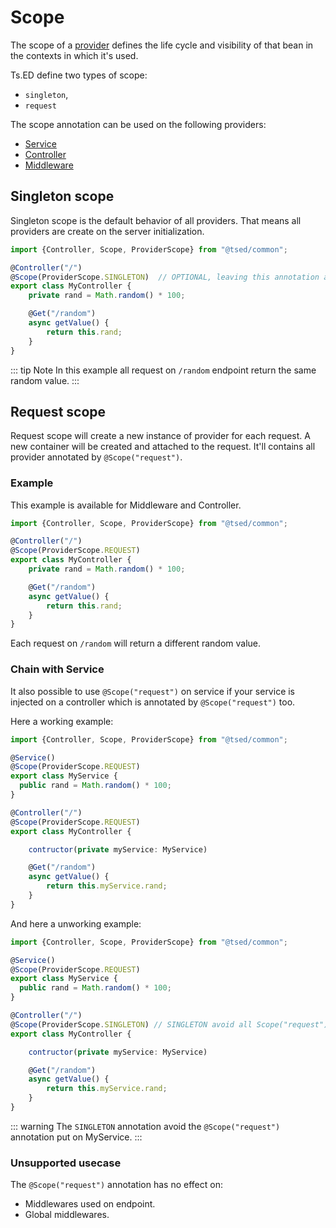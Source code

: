 # Scope <Badge text="beta" type="warn"/> <Badge text="Contributors are welcome" />

The scope of a [provider](/docs/provider.md) defines the life cycle and visibility of that bean in the contexts in which it's used.

Ts.ED define two types of scope:

- `singleton`,
- `request`

The scope annotation can be used on the following providers:

- [Service](/docs/services.md)
- [Controller](/docs/controllers.md)
- [Middleware](/docs/middlewares.md)

## Singleton scope

Singleton scope is the default behavior of all providers. That means all providers are create on the server initialization.

```typescript
import {Controller, Scope, ProviderScope} from "@tsed/common";

@Controller("/")
@Scope(ProviderScope.SINGLETON)  // OPTIONAL, leaving this annotation a the same behavior
export class MyController {
    private rand = Math.random() * 100;

    @Get("/random")
    async getValue() {
        return this.rand;
    }
}
```

::: tip Note
In this example all request on `/random` endpoint return the same random value.
:::

## Request scope

Request scope will create a new instance of provider for each request. A new container will be created
and attached to the request. It'll contains all provider annotated by `@Scope("request")`.

### Example

This example is available for Middleware and Controller.

```typescript
import {Controller, Scope, ProviderScope} from "@tsed/common";

@Controller("/")
@Scope(ProviderScope.REQUEST)
export class MyController {
    private rand = Math.random() * 100;

    @Get("/random")
    async getValue() {
        return this.rand;
    }
}
```

Each request on `/random` will return a different random value.

### Chain with Service

It also possible to use `@Scope("request")` on service if your service is injected on a controller
which is annotated by `@Scope("request")` too.

Here a working example:
```typescript
import {Controller, Scope, ProviderScope} from "@tsed/common";

@Service()
@Scope(ProviderScope.REQUEST)
export class MyService {
  public rand = Math.random() * 100;
}

@Controller("/")
@Scope(ProviderScope.REQUEST)
export class MyController {

    contructor(private myService: MyService)

    @Get("/random")
    async getValue() {
        return this.myService.rand;
    }
}
```


And here a unworking example:
```typescript
import {Controller, Scope, ProviderScope} from "@tsed/common";

@Service()
@Scope(ProviderScope.REQUEST)
export class MyService {
  public rand = Math.random() * 100;
}

@Controller("/")
@Scope(ProviderScope.SINGLETON) // SINGLETON avoid all Scope("request") annotation
export class MyController {

    contructor(private myService: MyService)

    @Get("/random")
    async getValue() {
        return this.myService.rand;
    }
}
```

::: warning
The `SINGLETON` annotation avoid the `@Scope("request")` annotation put on MyService.
:::

### Unsupported usecase

The `@Scope("request")` annotation has no effect on:

- Middlewares used on endpoint.
- Global middlewares.
